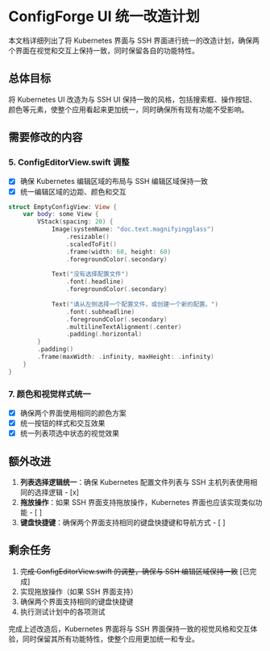 # ConfigForge UI 统一改造计划

本文档详细列出了将 Kubernetes 界面与 SSH 界面进行统一的改造计划，确保两个界面在视觉和交互上保持一致，同时保留各自的功能特性。

## 总体目标

将 Kubernetes UI 改造为与 SSH UI 保持一致的风格，包括搜索框、操作按钮、颜色等元素，使整个应用看起来更加统一，同时确保所有现有功能不受影响。

## 需要修改的内容

### 5. ConfigEditorView.swift 调整

- [x] 确保 Kubernetes 编辑区域的布局与 SSH 编辑区域保持一致
- [x] 统一编辑区域的边距、颜色和交互

```swift
struct EmptyConfigView: View {
    var body: some View {
        VStack(spacing: 20) {
            Image(systemName: "doc.text.magnifyingglass")
                .resizable()
                .scaledToFit()
                .frame(width: 60, height: 60)
                .foregroundColor(.secondary)
            
            Text("没有选择配置文件")
                .font(.headline)
                .foregroundColor(.secondary)
            
            Text("请从左侧选择一个配置文件，或创建一个新的配置。")
                .font(.subheadline)
                .foregroundColor(.secondary)
                .multilineTextAlignment(.center)
                .padding(.horizontal)
        }
        .padding()
        .frame(maxWidth: .infinity, maxHeight: .infinity)
    }
}
```

### 7. 颜色和视觉样式统一

- [x] 确保两个界面使用相同的颜色方案
- [x] 统一按钮的样式和交互效果
- [x] 统一列表项选中状态的视觉效果

## 额外改进

1. **列表选择逻辑统一**：确保 Kubernetes 配置文件列表与 SSH 主机列表使用相同的选择逻辑 - [x]
2. **拖放操作**：如果 SSH 界面支持拖放操作，Kubernetes 界面也应该实现类似功能 - [ ]
3. **键盘快捷键**：确保两个界面支持相同的键盘快捷键和导航方式 - [ ]

## 剩余任务

1. ~~完成 ConfigEditorView.swift 的调整，确保与 SSH 编辑区域保持一致~~ [已完成]
2. 实现拖放操作（如果 SSH 界面支持）
3. 确保两个界面支持相同的键盘快捷键
4. 执行测试计划中的各项测试

完成上述改造后，Kubernetes 界面将与 SSH 界面保持一致的视觉风格和交互体验，同时保留其所有功能特性，使整个应用更加统一和专业。